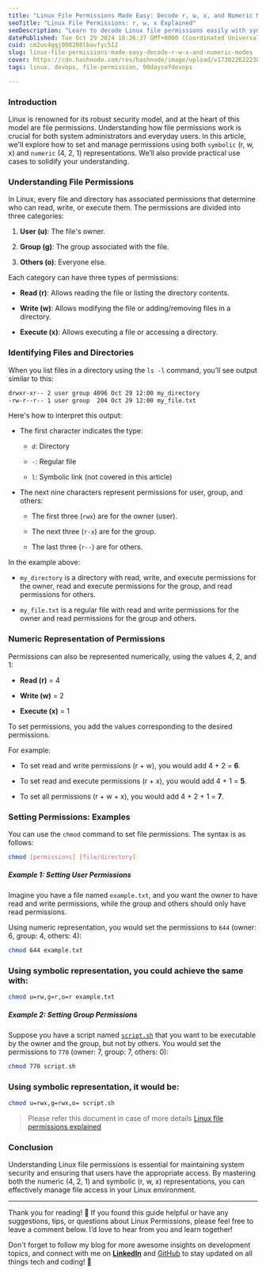 ```yaml
---
title: "Linux File Permissions Made Easy: Decode r, w, x, and Numeric Modes"
seoTitle: "Linux File Permissions: r, w, x Explained"
seoDescription: "Learn to decode Linux file permissions easily with symbolic and numeric modes. Master setting permissions using practical examples"
datePublished: Tue Oct 29 2024 18:26:37 GMT+0000 (Coordinated Universal Time)
cuid: cm2us4ggj000208lbavfyc512
slug: linux-file-permissions-made-easy-decode-r-w-x-and-numeric-modes
cover: https://cdn.hashnode.com/res/hashnode/image/upload/v1730226222385/19bc1fa7-0edd-4fd5-98fb-8e7bfaaeca77.jpeg
tags: linux, devops, file-permission, 90daysofdevops

---
```


### Introduction

Linux is renowned for its robust security model, and at the heart of this model are file permissions. Understanding how file permissions work is crucial for both system administrators and everyday users. In this article, we'll explore how to set and manage permissions using both `symbolic` (r, w, x) and `numeric` (4, 2, 1) representations. We’ll also provide practical use cases to solidify your understanding.

### Understanding File Permissions

In Linux, every file and directory has associated permissions that determine who can read, write, or execute them. The permissions are divided into three categories:

1. **User (u)**: The file's owner.
    
2. **Group (g)**: The group associated with the file.
    
3. **Others (o)**: Everyone else.
    

Each category can have three types of permissions:

* **Read (r)**: Allows reading the file or listing the directory contents.
    
* **Write (w)**: Allows modifying the file or adding/removing files in a directory.
    
* **Execute (x)**: Allows executing a file or accessing a directory.
    

### Identifying Files and Directories

When you list files in a directory using the `ls -l` command, you’ll see output similar to this:

```bash
drwxr-xr-- 2 user group 4096 Oct 29 12:00 my_directory
-rw-r--r-- 1 user group  204 Oct 29 12:00 my_file.txt
```

Here's how to interpret this output:

* The first character indicates the type:
    
    * `d`: Directory
        
    * `-`: Regular file
        
    * `l`: Symbolic link (not covered in this article)
        
* The next nine characters represent permissions for user, group, and others:
    
    * The first three (`rwx`) are for the owner (user).
        
    * The next three (`r-x`) are for the group.
        
    * The last three (`r--`) are for others.
        

In the example above:

* `my_directory` is a directory with read, write, and execute permissions for the owner, read and execute permissions for the group, and read permissions for others.
    
* `my_file.txt` is a regular file with read and write permissions for the owner and read permissions for the group and others.
    

### Numeric Representation of Permissions

Permissions can also be represented numerically, using the values 4, 2, and 1:

* **Read (r)** = 4
    
* **Write (w)** = 2
    
* **Execute (x)** = 1
    

To set permissions, you add the values corresponding to the desired permissions.

For example:

* To set read and write permissions (r + w), you would add 4 + 2 = **6**.
    
* To set read and execute permissions (r + x), you would add 4 + 1 = **5**.
    
* To set all permissions (r + w + x), you would add 4 + 2 + 1 = **7**.
    

### Setting Permissions: Examples

You can use the `chmod` command to set file permissions. The syntax is as follows:

```bash
chmod [permissions] [file/directory]
```

##### Example 1: Setting User Permissions

Imagine you have a file named `example.txt`, and you want the owner to have read and write permissions, while the group and others should only have read permissions.

Using numeric representation, you would set the permissions to `644` (owner: 6, group: 4, others: 4):

```bash
chmod 644 example.txt
```

### Using symbolic representation, you could achieve the same with:

```bash
chmod u=rw,g=r,o=r example.txt
```

##### Example 2: Setting Group Permissions

Suppose you have a script named [`script.sh`](http://script.sh) that you want to be executable by the owner and the group, but not by others. You would set the permissions to `770` (owner: 7, group: 7, others: 0):

```bash
chmod 770 script.sh
```

### Using symbolic representation, it would be:

```bash
chmod u=rwx,g=rwx,o= script.sh
```

> Please refer this document in case of more details [Linux file permissions explained](https://www.redhat.com/en/blog/linux-file-permissions-explained)

### **Conclusion**

Understanding Linux file permissions is essential for maintaining system security and ensuring that users have the appropriate access. By mastering both the numeric (4, 2, 1) and symbolic (r, w, x) representations, you can effectively manage file access in your Linux environment.

---

Thank you for reading! 🚀 If you found this guide helpful or have any suggestions, tips, or questions about Linux Permissions, please feel free to leave a comment below. I’d love to hear from you and learn together!

Don't forget to follow my blog for more awesome insights on development topics, and connect with me on [**LinkedIn**](https://www.linkedin.com/in/ahireshubham/) and [GitHub](https://github.com/Shubham-Ahire) to stay updated on all things tech and coding! 🎉